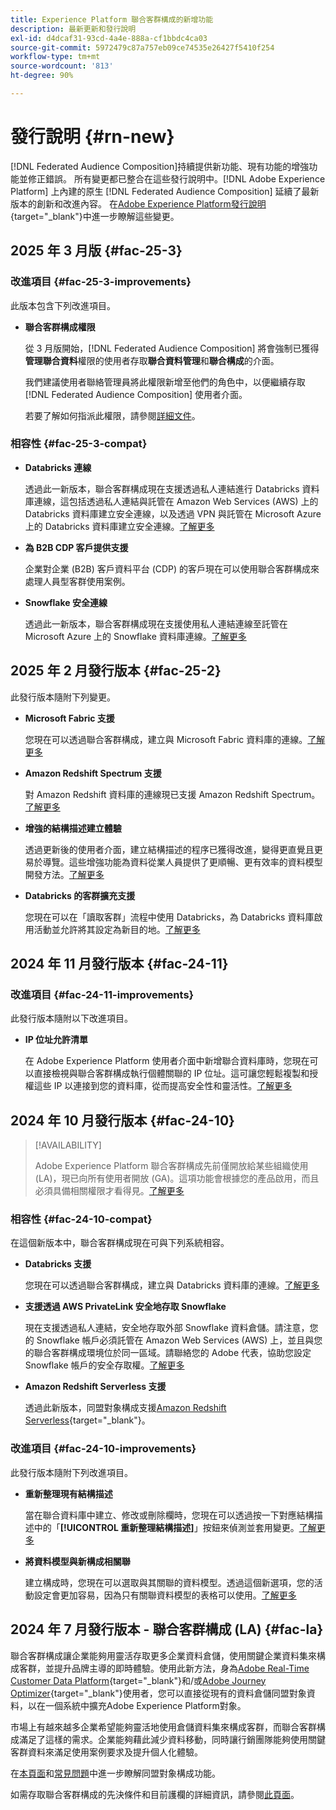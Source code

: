 ```yaml
---
title: Experience Platform 聯合客群構成的新增功能
description: 最新更新和發行說明
exl-id: d4dcaf31-93cd-4a4e-888a-cf1bbdc4ca03
source-git-commit: 5972479c87a757eb09ce74535e26427f5410f254
workflow-type: tm+mt
source-wordcount: '813'
ht-degree: 90%

---
```


# 發行說明 {#rn-new}

[!DNL Federated Audience Composition]持續提供新功能、現有功能的增強功能並修正錯誤。 所有變更都已整合在這些發行說明中。[!DNL Adobe Experience Platform] 上內建的原生 [!DNL Federated Audience Composition] 延續了最新版本的創新和改進內容。 在[Adobe Experience Platform發行說明](https://experienceleague.adobe.com/docs/experience-platform/release-notes/latest.html?lang=zh-Hant){target="_blank"}中進一步瞭解這些變更。

## 2025 年 3 月版 {#fac-25-3}

### 改進項目 {#fac-25-3-improvements}

此版本包含下列改進項目。

* **聯合客群構成權限**

  從 3 月版開始，[!DNL Federated Audience Composition] 將會強制已獲得&#x200B;**管理聯合資料**&#x200B;權限的使用者存取&#x200B;**聯合資料管理**&#x200B;和&#x200B;**聯合構成**&#x200B;的介面。

  我們建議使用者聯絡管理員將此權限新增至他們的角色中，以便繼續存取 [!DNL Federated Audience Composition] 使用者介面。

  若要了解如何指派此權限，請參閱[詳細文件](feature-access.md)。

<!--
* **Data model Canvas view**

    The Canvas view for the Data Models section improves the experience by enabling the visualization of data models and their links in a canvas layout, alongside the existing tabular view. [Learn more](../data-management/gs-models.md)

* **AI Assistant**

    The AI Assistant is a user interface feature designed to help you navigate and understand Adobe concepts and get operational insights for your specific environment. It is available in several products across Adobe Experience Cloud, including Federated Audience Composition. 
-->


### 相容性 {#fac-25-3-compat}

* **Databricks 連線**

  透過此一新版本，聯合客群構成現在支援透過私人連結進行 Databricks 資料庫連線，這包括透過私人連結與託管在 Amazon Web Services (AWS) 上的 Databricks 資料庫建立安全連線，以及透過 VPN 與託管在 Microsoft Azure 上的 Databricks 資料庫建立安全連線。[了解更多](../connections/federated-db.md#databricks)

* **為 B2B CDP 客戶提供支援**

  企業對企業 (B2B) 客戶資料平台 (CDP) 的客戶現在可以使用聯合客群構成來處理人員型客群使用案例。

* **Snowflake 安全連線**

  透過此一新版本，聯合客群構成現在支援使用私人連結連線至託管在 Microsoft Azure 上的 Snowflake 資料庫連線。[了解更多](../connections/federated-db.md#snowflake)

## 2025 年 2 月發行版本 {#fac-25-2}

此發行版本隨附下列變更。

* **Microsoft Fabric 支援**

  您現在可以透過聯合客群構成，建立與 Microsoft Fabric 資料庫的連線。[了解更多](../connections/federated-db.md)

* **Amazon Redshift Spectrum 支援**

  對 Amazon Redshift 資料庫的連線現已支援 Amazon Redshift Spectrum。[了解更多](../connections/federated-db.md#amazon-redshift)

* **增強的結構描述建立體驗**

  透過更新後的使用者介面，建立結構描述的程序已獲得改進，變得更直覺且更易於導覽。這些增強功能為資料從業人員提供了更順暢、更有效率的資料模型開發方法。[了解更多](../customer/schemas.md)

* **Databricks 的客群擴充支援**

  您現在可以在「讀取客群」流程中使用 Databricks，為 Databricks 資料庫啟用活動並允許將其設定為新目的地。[了解更多](../connections/destinations.md)

## 2024 年 11 月發行版本 {#fac-24-11}

### 改進項目 {#fac-24-11-improvements}

此發行版本隨附以下改進項目。

* **IP 位址允許清單**

  在 Adobe Experience Platform 使用者介面中新增聯合資料庫時，您現在可以直接檢視與聯合客群構成執行個體關聯的 IP 位址。這可讓您輕鬆複製和授權這些 IP 以連接到您的資料庫，從而提高安全性和靈活性。[了解更多](../connections/connections.md)

## 2024 年 10 月發行版本 {#fac-24-10}

>[!AVAILABILITY]
>
>Adobe Experience Platform 聯合客群構成先前僅開放給某些組織使用 (LA)，現已向所有使用者開放 (GA)。這項功能會根據您的產品啟用，而且必須具備相關權限才看得見。[了解更多](access-prerequisites.md)
>

### 相容性 {#fac-24-10-compat}

在這個新版本中，聯合客群構成現在可與下列系統相容。

* **Databricks 支援**

  您現在可以透過聯合客群構成，建立與 Databricks 資料庫的連線。[了解更多](../connections/federated-db.md#databricks)

* **支援透過 AWS PrivateLink 安全地存取 Snowflake**

  現在支援透過私人連結，安全地存取外部 Snowflake 資料倉儲。請注意，您的 Snowflake 帳戶必須託管在 Amazon Web Services (AWS) 上，並且與您的聯合客群構成環境位於同一區域。請聯絡您的 Adobe 代表，協助您設定 Snowflake 帳戶的安全存取權。[了解更多](../connections/federated-db.md#snowflake)

* **Amazon Redshift Serverless 支援**

  透過此新版本，同盟對象構成支援[Amazon Redshift Serverless](https://aws.amazon.com/redshift/redshift-serverless/){target="_blank"}。

### 改進項目 {#fac-24-10-improvements}

此發行版本隨附下列改進項目。

* **重新整理現有結構描述**

  當在聯合資料庫中建立、修改或刪除欄時，您現在可以透過按一下對應結構描述中的「**[!UICONTROL 重新整理結構描述]**」按鈕來偵測並套用變更。[了解更多](../customer/schemas.md#schema-refresh)

* **將資料模型與新構成相關聯**

  建立構成時，您現在可以選取與其關聯的資料模型。透過這個新選項，您的活動設定會更加容易，因為只有關聯資料模型的表格可以使用。[了解更多](../compositions/create-composition.md)

## 2024 年 7 月發行版本 - 聯合客群構成 (LA) {#fac-la}

聯合客群構成讓企業能夠用靈活存取更多企業資料倉儲，使用關鍵企業資料集來構成客群，並提升品牌主導的即時體驗。使用此新方法，身為[Adobe Real-Time Customer Data Platform](https://experienceleague.adobe.com/zh-hant/docs/experience-platform/segmentation/home){target="_blank"}和/或[Adobe Journey Optimizer](https://experienceleague.adobe.com/zh-hant/docs/journey-optimizer/using/ajo-home){target="_blank"}使用者，您可以直接從現有的資料倉儲同盟對象資料，以在一個系統中擴充Adobe Experience Platform對象。

市場上有越來越多企業希望能夠靈活地使用倉儲資料集來構成客群，而聯合客群構成滿足了這樣的需求。企業能夠藉此減少資料移動，同時讓行銷團隊能夠使用關鍵客群資料來滿足使用案例要求及提升個人化體驗。

在[本頁面](get-started.md)和[常見問題](faq.md)中進一步瞭解同盟對象構成功能。

如需存取聯合客群構成的先決條件和目前護欄的詳細資訊，請參閱[此頁面](access-prerequisites.md)。
